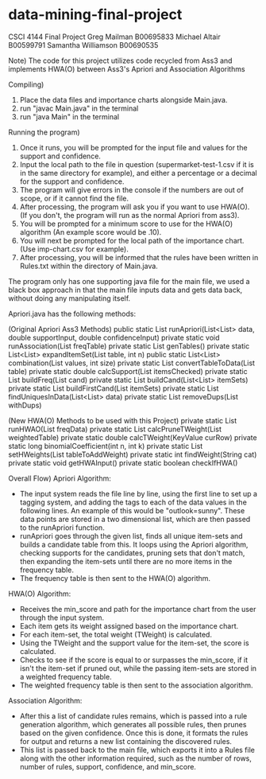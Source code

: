 # data-mining-final-project

CSCI 4144 Final Project
Greg Mailman B00695833
Michael Altair B00599791
Samantha Williamson B00690535

Note) The code for this project utilizes code recycled from Ass3 and implements HWA(O) between Ass3's Apriori and Association Algorithms 

Compiling)
1) Place the data files and importance charts alongside Main.java.
2) run "javac Main.java" in the terminal
3) run "java Main" in the terminal

Running the program) 
1) Once it runs, you will be prompted for the input file and values for the support and confidence.
2) Input the local path to the file in question (supermarket-test-1.csv if it is in the same directory for example), and either a percentage or a decimal for the support and confidence.
3) The program will give errors in the console if the numbers are out of scope, or if it cannot find the file.
4) After processing, the program will ask you if you want to use HWA(O). (If you don't, the program will run as the normal Apriori from ass3).
5) You will be prompted for a minimum score to use for the HWA(O) algorithm (An example score would be .10).
6) You will next be prompted for the local path of the importance chart. (Use imp-chart.csv for example).
7) After processing, you will be informed that the rules have been written in Rules.txt within the directory of Main.java.

The program only has one supporting java file for the main file, we used a black box approach in that the main file inputs data and gets data back, without doing any manipulating itself.

Apriori.java has the following methods: 

(Original Apriori Ass3 Methods)
public static List<String> runApriori(List<List<String>> data, double supportInput, double confidenceInput)
private static void runAssociation(List<KeyValue> freqTable)
private static List<KeyValue> genTables()
private static List<List<String>> expandItemSet(List<KeyValue> table, int n)
public static <T> List<List<T>> combination(List<T> values, int size)
private static List<String> convertTableToData(List<KeyValue> table)
private static double calcSupport(List<Item> itemsChecked)
private static List<KeyValue> buildFreq(List<KeyValue> cand)
private static List<KeyValue> buildCand(List<List<String>> itemSets)
private static List<KeyValue> buildFirstCand(List<Item> itemSets)
private static List<Item> findUniquesInData(List<List<String>> data)
private static List<String> removeDups(List<String> withDups)

(New HWA(O) Methods to be used with this Project)
private static List<KeyValue> runHWAO(List<KeyValue> freqData)
private static List<KeyValue> calcPruneTWeight(List<KeyValue> weightedTable)
private static double calcTWeight(KeyValue curRow)
private static long binomialCoefficient(int n, int k)
private static List<KeyValue> setHWeights(List<KeyValue> tableToAddWeight)
private static int findWeight(String cat)
private static void getHWAInput()
private static boolean checkIfHWA()

Overall Flow) 
Apriori Algorithm:
- The input system reads the file line by line, using the first line to set up a tagging system, and adding the tags to each of the data values in the following lines.
An example of this would be "outlook=sunny". These data points are stored in a two dimensional list, which are then passed to the runApriori function.
- runApriori goes through the given list, finds all unique item-sets and builds a candidate table from this. It loops using the Apriori algorithm, checking supports for the candidates, pruning sets that don't match, then expanding the item-sets until there are no more items in the frequency table.
- The frequency table is then sent to the HWA(O) algorithm.

HWA(O) Algorithm:
- Receives the min_score and path for the importance chart from the user through the input system.
- Each item gets its weight assigned based on the importance chart.
- For each item-set, the total weight (TWeight) is calculated.
- Using the TWeight and the support value for the item-set, the score is calculated.
- Checks to see if the score is equal to or surpasses the min_score, if it isn't the item-set if pruned out, while the passing item-sets are stored in a weighted frequency table.
- The weighted frequency table is then sent to the association algorithm.

Association Algorithm:
- After this a list of candidate rules remains, which is passed into a rule generation algorithm, which generates all possible rules, then prunes based on the given confidence. Once this is done, it formats the rules for output and returns a new list containing the discovered rules.
- This list is passed back to the main file, which exports it into a Rules file along with the other information required, such as the number of rows, number of rules, support, confidence, and min_score.
